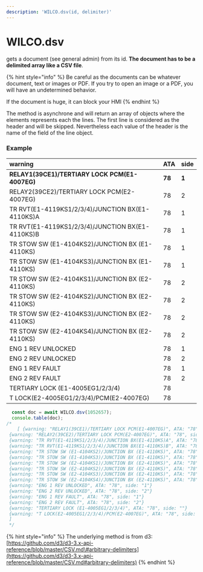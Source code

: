 ```yaml
---
description: 'WILCO.dsv(id, delimiter)'
---
```


# WILCO.dsv

gets a document \(see general admin\) from its id. **The document has to be a delimited array like a CSV file**.

{% hint style="info" %}
Be careful as the documents can be whatever document, text or images or PDF. If you try to open an image or a PDF, you will have an undetermined behavior. 

If the document is huge, it can block your HMI
{% endhint %}

The method is asynchrone and will return an array of objects where the elements represents each the lines. The first line is considered as the header and will be skipped. Nevertheless each value of the header is the name of the field of the line object.

### Example

| **warning** | **ATA** | **side** |
| :--- | :--- | :--- |
| **RELAY1\(39CE1\)/TERTIARY LOCK PCM\(E1-4007EG\)** | **78** | **1** |
| RELAY2\(39CE2\)/TERTIARY LOCK PCM\(E2-4007EG\) | 78 | 2 |
| TR RVT\(E1-4119KS1/2/3/4\)/JUNCTION BX\(E1-4110KS\)A | 78 | 1 |
| TR RVT\(E1-4119KS1/2/3/4\)/JUNCTION BX\(E1-4110KS\)B | 78 | 1 |
| TR STOW SW \(E1-4104KS2\)/JUNCTION BX \(E1-4110KS\) | 78 | 1 |
| TR STOW SW \(E1-4104KS3\)/JUNCTION BX \(E1-4110KS\) | 78 | 1 |
| TR STOW SW \(E2-4104KS1\)/JUNCTION BX \(E2-4110KS\) | 78 | 2 |
| TR STOW SW \(E2-4104KS2\)/JUNCTION BX \(E2-4110KS\) | 78 | 2 |
| TR STOW SW \(E2-4104KS3\)/JUNCTION BX \(E2-4110KS\) | 78 | 2 |
| TR STOW SW \(E2-4104KS4\)/JUNCTION BX \(E2-4110KS\) | 78 | 2 |
| ENG 1 REV UNLOCKED | 78 | 1 |
| ENG 2 REV UNLOCKED | 78 | 2 |
| ENG 1 REV FAULT | 78 | 1 |
| ENG 2 REV FAULT | 78 | 2 |
| TERTIARY LOCK \(E1-4005EG1/2/3/4\) | 78 |  |
| T LOCK\(E2-4005EG1/2/3/4\)/PCM\(E2-4007EG\) | 78 |  |

```javascript
  const doc = await WILCO.dsv(1052657);
  console.table(doc);
/*
    [ {warning: "RELAY1(39CE1)/TERTIARY LOCK PCM(E1-4007EG)", ATA: "78", side: "1"}
 {warning: "RELAY2(39CE2)/TERTIARY LOCK PCM(E2-4007EG)", ATA: "78", side: "2"}
 {warning: "TR RVT(E1-4119KS1/2/3/4)/JUNCTION BX(E1-4110KS)A", ATA: "78", side: "1"}
 {warning: "TR RVT(E1-4119KS1/2/3/4)/JUNCTION BX(E1-4110KS)B", ATA: "78", side: "1"}
 {warning: "TR STOW SW (E1-4104KS2)/JUNCTION BX (E1-4110KS)", ATA: "78", side: "1"}
 {warning: "TR STOW SW (E1-4104KS3)/JUNCTION BX (E1-4110KS)", ATA: "78", side: "1"}
 {warning: "TR STOW SW (E2-4104KS1)/JUNCTION BX (E2-4110KS)", ATA: "78", side: "2"}
 {warning: "TR STOW SW (E2-4104KS2)/JUNCTION BX (E2-4110KS)", ATA: "78", side: "2"}
 {warning: "TR STOW SW (E2-4104KS3)/JUNCTION BX (E2-4110KS)", ATA: "78", side: "2"}
 {warning: "TR STOW SW (E2-4104KS4)/JUNCTION BX (E2-4110KS)", ATA: "78", side: "2"}
 {warning: "ENG 1 REV UNLOCKED", ATA: "78", side: "1"}
 {warning: "ENG 2 REV UNLOCKED", ATA: "78", side: "2"}
 {warning: "ENG 1 REV FAULT", ATA: "78", side: "1"}
 {warning: "ENG 2 REV FAULT", ATA: "78", side: "2"} 
 {warning: "TERTIARY LOCK (E1-4005EG1/2/3/4)", ATA: "78", side: ""}
 {warning: "T LOCK(E2-4005EG1/2/3/4)/PCM(E2-4007EG)", ATA: "78", side: undefined}
 ]
 */
```

{% hint style="info" %}
The underlying method is from d3: [https://github.com/d3/d3-3.x-api-reference/blob/master/CSV.md\#arbitrary-delimiters](https://github.com/d3/d3-3.x-api-reference/blob/master/CSV.md#arbitrary-delimiters)
{% endhint %}



